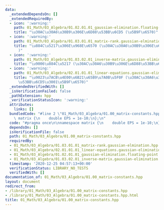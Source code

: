 ```yaml
---
data:
  _extendedDependsOn: []
  _extendedRequiredBy:
  - icon: ':warning:'
    path: 01_Math/03_Algebra/01.02.01.01_gaussian-elimination.floating-point.hpp
    title: "\u30AC\u30A6\u30B9\u306E\u6D88\u53BB\u6CD5 (\u5B9F\u6570)"
  - icon: ':warning:'
    path: 01_Math/03_Algebra/01.03.01.01_matrix-rank.gaussian-elmination.hpp
    title: "\u884C\u5217\u306E\u968E\u6570 (\u30AC\u30A6\u30B9\u306E\u6D88\u53BB\u6CD5\
      )"
  - icon: ':warning:'
    path: 01_Math/03_Algebra/01.03.02.01_inverse-matrix.gaussian-elimination.hpp
    title: "\u9006\u884C\u5217 (\u30AC\u30A6\u30B9\u306E\u6D88\u53BB\u6CD5)"
  - icon: ':warning:'
    path: 01_Math/03_Algebra/02.01.01.01_linear-equations.gaussian-elimination.floating-point.hpp
    title: "\u9023\u7ACB\u4E00\u6B21\u65B9\u7A0B\u5F0F (\u30AC\u30A6\u30B9\u306E\u6D88\
      \u53BB\u6CD5\u3001\u5B9F\u6570)"
  _extendedVerifiedWith: []
  _isVerificationFailed: false
  _pathExtension: hpp
  _verificationStatusIcon: ':warning:'
  attributes:
    links: []
  bundledCode: "#line 2 \"01_Math/03_Algebra/01.00_matrix-constants.hpp\"\n\nnamespace\
    \ matrix {\n    double EPS = 1e-10;\n};\n"
  code: "#pragma once\n\nnamespace matrix {\n    double EPS = 1e-10;\n};"
  dependsOn: []
  isVerificationFile: false
  path: 01_Math/03_Algebra/01.00_matrix-constants.hpp
  requiredBy:
  - 01_Math/03_Algebra/01.03.01.01_matrix-rank.gaussian-elmination.hpp
  - 01_Math/03_Algebra/02.01.01.01_linear-equations.gaussian-elimination.floating-point.hpp
  - 01_Math/03_Algebra/01.02.01.01_gaussian-elimination.floating-point.hpp
  - 01_Math/03_Algebra/01.03.02.01_inverse-matrix.gaussian-elimination.hpp
  timestamp: '2020-12-25 04:57:13+00:00'
  verificationStatus: LIBRARY_NO_TESTS
  verifiedWith: []
documentation_of: 01_Math/03_Algebra/01.00_matrix-constants.hpp
layout: document
redirect_from:
- /library/01_Math/03_Algebra/01.00_matrix-constants.hpp
- /library/01_Math/03_Algebra/01.00_matrix-constants.hpp.html
title: 01_Math/03_Algebra/01.00_matrix-constants.hpp
---
```

